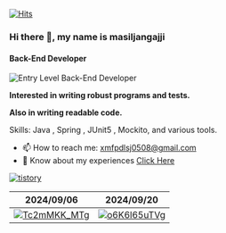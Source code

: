 

[![Hits](https://hits.seeyoufarm.com/api/count/incr/badge.svg?url=https%3A%2F%2Fgithub.com%2Fmasiljangajji&count_bg=%23060606&title_bg=%237F7171&icon=&icon_color=%23EDD3D3&title=hits&edge_flat=true)](https://hits.seeyoufarm.com)

### Hi there 👋, my name is masiljangajji
#### Back-End Developer

![Entry Level Back-End Developer](https://github.com/user-attachments/assets/4647c79a-b6c2-40e5-9ce1-5d473a0f7b2a)

**Interested in writing robust programs and tests.**

**Also in writing readable code.**

Skills: Java , Spring , JUnit5 , Mockito, and various tools.

- 📫 How to reach me: xmfpdlsj0508@gmail.com 
- 📄 Know about my experiences [Click Here](https://www.rallit.com/resumes/23287@dltmdwo0508/%EC%9D%B4%EC%8A%B9%EC%9E%AC?theme=STANDARD)


[<img src="https://img.shields.io/badge/tistory blog-e74c3c?style=for-the-badge&logo=tistory&logoColor=white" alt="tistory"/>](https://masiljangajji-coding.tistory.com/)
<br>

| 2024/09/06 | 2024/09/20 |
|---------|---------|
| [![Tc2mMKK_MTg](http://img.youtube.com/vi/Tc2mMKK_MTg/0.jpg)](https://youtu.be/Tc2mMKK_MTg) | [![o6K6l65uTVg](http://img.youtube.com/vi/o6K6l65uTVg/0.jpg)](https://youtu.be/o6K6l65uTVg) |


